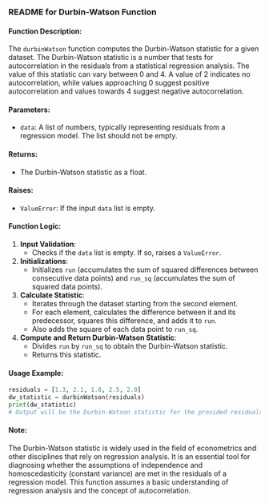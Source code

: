 ### README for Durbin-Watson Function

#### Function Description:
The `durbinWatson` function computes the Durbin-Watson statistic for a given dataset. The Durbin-Watson statistic is a number that tests for autocorrelation in the residuals from a statistical regression analysis. The value of this statistic can vary between 0 and 4. A value of 2 indicates no autocorrelation, while values approaching 0 suggest positive autocorrelation and values towards 4 suggest negative autocorrelation.

#### Parameters:
- `data`: A list of numbers, typically representing residuals from a regression model. The list should not be empty.

#### Returns:
- The Durbin-Watson statistic as a float.

#### Raises:
- `ValueError`: If the input `data` list is empty.

#### Function Logic:
1. **Input Validation**: 
   - Checks if the `data` list is empty. If so, raises a `ValueError`.
2. **Initializations**:
   - Initializes `run` (accumulates the sum of squared differences between consecutive data points) and `run_sq` (accumulates the sum of squared data points).
3. **Calculate Statistic**:
   - Iterates through the dataset starting from the second element.
   - For each element, calculates the difference between it and its predecessor, squares this difference, and adds it to `run`.
   - Also adds the square of each data point to `run_sq`.
4. **Compute and Return Durbin-Watson Statistic**:
   - Divides `run` by `run_sq` to obtain the Durbin-Watson statistic.
   - Returns this statistic.

#### Usage Example:
```python
residuals = [1.3, 2.1, 1.8, 2.5, 2.0]
dw_statistic = durbinWatson(residuals)
print(dw_statistic)
# Output will be the Durbin-Watson statistic for the provided residuals
```

#### Note:
The Durbin-Watson statistic is widely used in the field of econometrics and other disciplines that rely on regression analysis. It is an essential tool for diagnosing whether the assumptions of independence and homoscedasticity (constant variance) are met in the residuals of a regression model. This function assumes a basic understanding of regression analysis and the concept of autocorrelation.